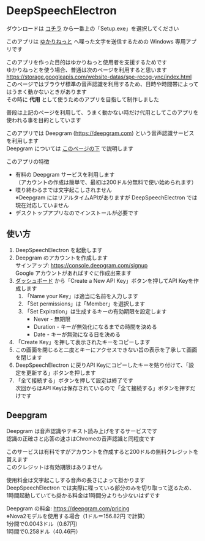 # DeepSpeechElectron

ダウンロードは
[コチラ](https://github.com/mujurin1/DeepSpeechElectron/releases)
から一番上の「Setup.exe」を選択してください


このアプリは
[ゆかりねっと](https://nmori.github.io/yncneo-Docs)
へ喋った文字を送信するための Windows 専用アプリです

このアプリを作った目的はゆかりねっと使用者を支援するためです  
ゆかりねっとを使う場合、普通は次のページを利用すると思います  
https://storage.googleapis.com/website-datas/spe-recog-ync/index.html  
このページではブラウザ標準の音声認識を利用するため、日時や時間帯によってはうまく動かないときがあります  
その時に **代用** として使うためのアプリを目指して制作しました

普段は上記のページを利用して、うまく動かない時だけ代用としてこのアプリを使われる事を目的としています  

このアプリでは Deepgram (https://deepgram.com) という音声認識サービスを利用します  
Deepgram については [このページの下](#Deepgram) で説明します

このアプリの特徴
* 有料の Deepgram サービスを利用します  
  （アカウントの作成は簡単で、最初は200ドル分無料で使い始められます）
* 喋り終わるまでは文字起こしされません  
  ※Deepgram にはリアルタイムAPIがありますが DeepSpeechElectron では現在対応していません
* デスクトップアプリなのでインストールが必要です


## 使い方
1. DeepSpeechElectron を起動します
2. Deepgram のアカウントを作成します  
   サインアップ: https://console.deepgram.com/signup  
   Google アカウントがあればすぐに作成出来ます
3. [ダッシュボード](https://console.deepgram.com)
   から「Create a New API Key」ボタンを押してAPI Keyを作成します
   1. 「Name your Key」は適当に名前を入力します
   2. 「Set permissions」は「Member」を選択します
   3. 「Set Expiration」は生成するキーの有効期限を設定します  
      * Never - 無期限
      * Duration - キーが無効化になるまでの時間を決める
      * Date - キーが無効になる日を決める
4. 「Create Key」を押して表示されたキーをコピーします
5. この画面を閉じると二度とキーにアクセスできない旨の表示を了承して画面を閉じます
6. DeepSpeechElectron に戻りAPI Keyにコピーしたキーを貼り付けて、「設定を更新する」ボタンを押します
7. 「全て接続する」ボタンを押して設定は終了です  
   次回からはAPI Keyは保存されているので「全て接続する」ボタンを押すだけです


## Deepgram
Deepgram は音声認識やテキスト読み上げをするサービスです  
認識の正確さと応答の速さはChromeの音声認識と同程度です

このサービスは有料ですがアカウントを作成すると200ドルの無料クレジットを貰えます  
このクレジットは有効期限はありません

使用料金は文字起こしする音声の長さによって掛かります  
DeepSpeechElectron では実際に喋っている部分のみを切り取って送るため、  
1時間起動していても掛かる料金は1時間分よりも少ないはずです

Deepgram の料金: https://deepgram.com/pricing  
※Nova2モデルを使用する場合（1ドル＝156.82円 で計算）  
1分間で0.0043ドル（0.67円）  
1時間で0.258ドル（40.46円）  

